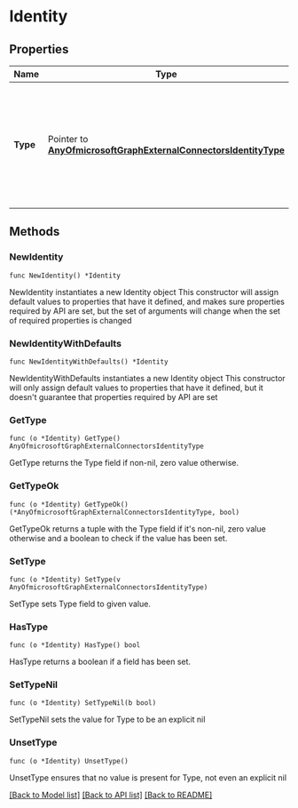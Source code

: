 # Identity

## Properties

Name | Type | Description | Notes
------------ | ------------- | ------------- | -------------
**Type** | Pointer to [**AnyOfmicrosoftGraphExternalConnectorsIdentityType**](anyOf&lt;microsoft.graph.externalConnectors.identityType&gt;.md) | The type of identity. Possible values are: user or group for Azure AD identities and externalgroup for groups in an external system. | [optional] 

## Methods

### NewIdentity

`func NewIdentity() *Identity`

NewIdentity instantiates a new Identity object
This constructor will assign default values to properties that have it defined,
and makes sure properties required by API are set, but the set of arguments
will change when the set of required properties is changed

### NewIdentityWithDefaults

`func NewIdentityWithDefaults() *Identity`

NewIdentityWithDefaults instantiates a new Identity object
This constructor will only assign default values to properties that have it defined,
but it doesn't guarantee that properties required by API are set

### GetType

`func (o *Identity) GetType() AnyOfmicrosoftGraphExternalConnectorsIdentityType`

GetType returns the Type field if non-nil, zero value otherwise.

### GetTypeOk

`func (o *Identity) GetTypeOk() (*AnyOfmicrosoftGraphExternalConnectorsIdentityType, bool)`

GetTypeOk returns a tuple with the Type field if it's non-nil, zero value otherwise
and a boolean to check if the value has been set.

### SetType

`func (o *Identity) SetType(v AnyOfmicrosoftGraphExternalConnectorsIdentityType)`

SetType sets Type field to given value.

### HasType

`func (o *Identity) HasType() bool`

HasType returns a boolean if a field has been set.

### SetTypeNil

`func (o *Identity) SetTypeNil(b bool)`

 SetTypeNil sets the value for Type to be an explicit nil

### UnsetType
`func (o *Identity) UnsetType()`

UnsetType ensures that no value is present for Type, not even an explicit nil

[[Back to Model list]](../README.md#documentation-for-models) [[Back to API list]](../README.md#documentation-for-api-endpoints) [[Back to README]](../README.md)


